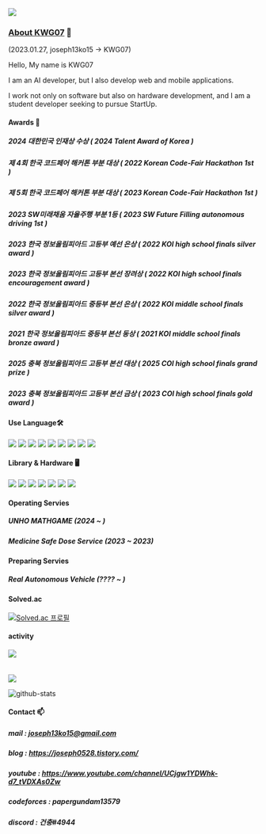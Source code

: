 <img src="https://capsule-render.vercel.app/api?type=waving&color=random&height=300&section=header&text=KWG07&fontSize=90" />



### [About KWG07]([https://github.com/python-programmer1512](https://python-programmer1512.github.io/KWG07.github.io/)) 👋
(2023.01.27, joseph13ko15 -> KWG07)

Hello, My name is KWG07

I am an AI developer, but I also develop web and mobile applications. 

I work not only on software but also on hardware development, and I am a student developer seeking to pursue StartUp.



#### Awards 🥇

  ##### 2024 대한민국 인재상 수상 ( 2024 Talent Award of Korea )

  ##### 제 4회 한국 코드페어 해커톤 부분 대상 ( 2022 Korean Code-Fair Hackathon 1st )

  ##### 제 5회 한국 코드페어 해커톤 부분 대상 ( 2023 Korean Code-Fair Hackathon 1st )  
  
  ##### 2023 SW미래채움 자율주행 부분 1등 ( 2023 SW Future Filling autonomous driving 1st )

  ##### 2023 한국 정보올림피아드 고등부 예선 은상 ( 2022 KOI high school finals silver award )

  ##### 2023 한국 정보올림피아드 고등부 본선 장려상 ( 2022 KOI high school finals encouragement award )

  ##### 2022 한국 정보올림피아드 중등부 본선 은상 ( 2022 KOI middle school finals silver award )

  ##### 2021 한국 정보올림피아드 중등부 본선 동상 ( 2021 KOI middle school finals bronze award )

  ##### 2025 충북 정보올림피아드 고등부 본선 대상 ( 2025 COI high school finals grand prize )

  ##### 2023 충북 정보올림피아드 고등부 본선 금상 ( 2023 COI high school finals gold award )


  


#### Use Language🛠️
<div>
<img src="https://img.shields.io/badge/Python-3776AB?style=flat&logo=Python&logoColor=white" />
<img src="https://img.shields.io/badge/C++-00599C?style=flat&logo=cplusplus&logoColor=white" />
<img src="https://img.shields.io/badge/JavaScript-F7DF1E?style=flat&logo=JavaScript&logoColor=white"/>
<img src="https://img.shields.io/badge/HTML5-E34F26?style=flat&logo=HTML5&logoColor=white"/> 
<img src="https://img.shields.io/badge/CSS-1572B6?style=flat&logo=CSS3&logoColor=white"/> </t>
<img src="https://img.shields.io/badge/Svelte-FF3E00?style=flat&logo=svelte&logoColor=white" />
<img src="https://img.shields.io/badge/C-A8B9CC?style=flat&logo=C&logoColor=white" />
<img src="https://img.shields.io/badge/dart-0175C2?style=flat&logo=dart&logoColor=white" />
<img src="https://img.shields.io/badge/flutter-02569B?style=flat&logo=flutter&logoColor=white" />
</div>

#### Library & Hardware 🖥️
<div>
<img src="https://img.shields.io/badge/Pytorch-EE4C2C?style=flat&logo=PyTorch&logoColor=white" />
<img src="https://img.shields.io/badge/Sqlalchemy-D71F00?style=flat&logo=sqlalchemy&logoColor=white" />
<img src="https://img.shields.io/badge/Fastapi-009688?style=flat&logo=fastapi&logoColor=white" />
<img src="https://img.shields.io/badge/RaspberryPi-A22846?style=flat&logo=raspberrypi&logoColor=white" />
<img src="https://img.shields.io/badge/Arduino-00878F?style=flat&logo=arduino&logoColor=white" />
<img src="https://img.shields.io/badge/postgresql-4169E1?style=flat&logo=postgresql&logoColor=white" />
<img src="https://img.shields.io/badge/flask-3BABC3?style=flat&logo=flask&logoColor=white" />
</div>

#### Operating Servies

##### UNHO MATHGAME (2024 ~ )

##### Medicine Safe Dose Service (2023 ~ 2023)

#### Preparing Servies

##### Real Autonomous Vehicle (???? ~ )



<!--
#### 배울 예정📝

  ##### css,rust,kotlin,react 등
-->

#### Solved.ac
[![Solved.ac 프로필](http://mazassumnida.wtf/api/v2/generate_badge?boj=joseph0528)](https://solved.ac/joseph0528)

#### activity
<img src="https://github-readme-stats.vercel.app/api/top-langs/?username=python-programmer1512&layout=compact"><br><br>  
<img src="https://github-readme-stats.vercel.app/api?username=python-programmer1512&show_icons=true">

![github-stats](https://stats.dooboo.io/api/github-stats-advanced?login=python-programmer1512)


<!--
**python-programmer1512/python-programmer1512** is a ✨ _special_ ✨ repository because its `README.md` (this file) appears on your GitHub profile.

Here are some ideas to get you started:

- 🔭 I’m currently working on ...
- 🌱 I’m currently learning ...
- 👯 I’m looking to collaborate on ...
- 🤔 I’m looking for help with ...
- 💬 Ask me about ...
- 📫 How to reach me: ...
- 😄 Pronouns: ...
- ⚡ Fun fact: ...
-->




#### Contact 📫

  ##### mail : joseph13ko15@gmail.com

  ##### blog : https://joseph0528.tistory.com/

  ##### youtube : https://www.youtube.com/channel/UCjgw1YDWhk-d7_tVDXAs0Zw

  ##### codeforces : papergundam13579

  ##### discord : 건충#4944
